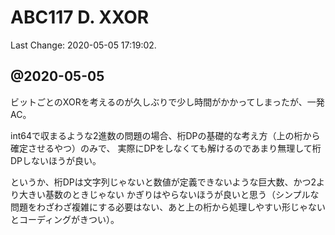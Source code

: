 # ABC117 D. XXOR

Last Change: 2020-05-05 17:19:02.

## @2020-05-05

ビットごとのXORを考えるのが久しぶりで少し時間がかかってしまったが、一発AC。

int64で収まるような2進数の問題の場合、桁DPの基礎的な考え方（上の桁から確定させるやつ）のみで、
実際にDPをしなくても解けるのであまり無理して桁DPしないほうが良い。

というか、桁DPは文字列じゃないと数値が定義できないような巨大数、かつ2より大きい基数のときじゃない
かぎりはやらないほうが良いと思う（シンプルな問題をわざわざ複雑にする必要はない、あと上の桁から処理しやすい形じゃないとコーディングがきつい）。

